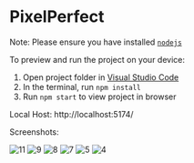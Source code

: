 
  # PixelPerfect

  Note: Please ensure you have installed <code><a href="https://nodejs.org/en/download/">nodejs</a></code>

  To preview and run the project on your device:
  1) Open project folder in <a href="https://code.visualstudio.com/download">Visual Studio Code</a>
  2) In the terminal, run `npm install`
  3) Run `npm start` to view project in browser

Local Host: http://localhost:5174/


Screenshots:


![11](https://github.com/SammytheBelegor/FrontEnd_P_PixelPerfect-Solutions-/assets/71520900/92a1e606-cb84-4af9-97d0-df52e6a0ed22)
![9](https://github.com/SammytheBelegor/FrontEnd_P_PixelPerfect-Solutions-/assets/71520900/9bdf8bba-a46f-4706-90c6-b3d54b24178a)
![8](https://github.com/SammytheBelegor/FrontEnd_P_PixelPerfect-Solutions-/assets/71520900/8482ea43-dd06-4742-b547-e92fc2e8b6e4)
![7](https://github.com/SammytheBelegor/FrontEnd_P_PixelPerfect-Solutions-/assets/71520900/2ba8d6c9-9f21-4715-b116-a55f728a9347)
![5](https://github.com/SammytheBelegor/FrontEnd_P_PixelPerfect-Solutions-/assets/71520900/3e533761-f844-4841-b54e-ee019aa20742)
![4](https://github.com/SammytheBelegor/FrontEnd_P_PixelPerfect-Solutions-/assets/71520900/698e17a6-c4ca-46f7-8803-322d5fe8c284)

  
